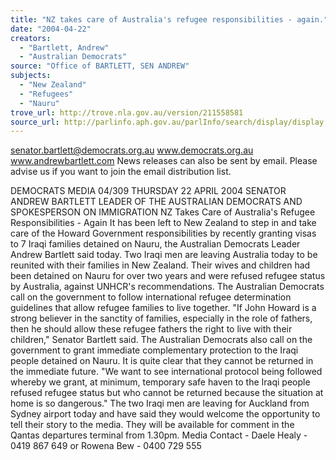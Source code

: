 ```yaml
---
title: "NZ takes care of Australia's refugee responsibilities - again."
date: "2004-04-22"
creators:
  - "Bartlett, Andrew"
  - "Australian Democrats"
source: "Office of BARTLETT, SEN ANDREW"
subjects:
  - "New Zealand"
  - "Refugees"
  - "Nauru"
trove_url: http://trove.nla.gov.au/version/211558581
source_url: http://parlinfo.aph.gov.au/parlInfo/search/display/display.w3p;query=Id%3A%22media/pressrel/HCBC6%22
---
```


 

 

 senator.bartlett@democrats.org.au     www.democrats.org.au    www.andrewbartlett.com  News releases can also be sent by email. Please advise us if you want to join the email distribution list. 

 DEMOCRATS  MEDIA 04/309 THURSDAY 22 APRIL 2004   SENATOR ANDREW BARTLETT LEADER OF THE AUSTRALIAN DEMOCRATS AND SPOKESPERSON ON IMMIGRATION  NZ Takes Care of Australia's Refugee Responsibilities - Again It has been left to New Zealand to step in and take care of the Howard Government responsibilities by recently granting visas to 7 Iraqi families detained on Nauru, the Australian Democrats Leader Andrew Bartlett said today. Two Iraqi men are leaving Australia today to be reunited with their families in New Zealand. Their wives and children had been detained on Nauru for over two years and were refused refugee status by Australia, against UNHCR's recommendations. The Australian Democrats call on the government to follow international refugee determination guidelines that allow refugee families to live together.  "If John Howard is a strong believer in the sanctity of families, especially in the role of fathers, then he should allow these refugee fathers the right to live with their children," Senator Bartlett said. The Australian Democrats also call on the government to grant immediate complementary protection to the Iraqi people detained on Nauru. It is quite clear that they cannot be returned in the immediate future.  "We want to see international protocol being followed whereby we grant, at minimum, temporary safe haven to the Iraqi people refused refugee status but who cannot be returned because the situation at home is so dangerous." The two Iraqi men are leaving for Auckland from Sydney airport today and have said they would welcome the opportunity to tell their story to the media. They will be available for comment in the Qantas departures terminal from 1.30pm. Media Contact - Daele Healy - 0419 867 649 or Rowena Bew  - 0400 729 555  


